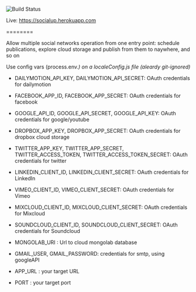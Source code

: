![Build Status](https://codeship.com/projects/b4d5b6b0-9e87-0133-c2d5-36bf3814fed7/status?branch=master)

Live: https://socialup.herokuapp.com

========

Allow multiple social networks operation from one entry point: schedule publications, explore cloud storage and publish from them to naywhere, and so on

Use config vars (process.env.<VAR>) on a localeConfig.js file *(aleardy git-ignored)*

- DAILYMOTION_API_KEY, DAILYMOTION_API_SECRET: OAuth credentials for dailymotion
- FACEBOOK_APP_ID, FACEBOOK_APP_SECRET: OAuth credentials for facebook
- GOOGLE_API_ID, GOOGLE_API_SECRET, GOOGLE_API_KEY: OAuth credentials for google/youtube
- DROPBOX_APP_KEY, DROPBOX_APP_SECRET: OAuth credentials for dropbox cloud storage
- TWITTER_APP_KEY, TWITTER_APP_SECRET, TWITTER_ACCESS_TOKEN, TWITTER_ACCESS_TOKEN_SECRET: OAuth credentials for twitter
- LINKEDIN_CLIENT_ID, LINKEDIN_CLIENT_SECRET: OAuth credentials for LinkedIn
- VIMEO_CLIENT_ID, VIMEO_CLIENT_SECRET: OAuth credentials for Vimeo
- MIXCLOUD_CLIENT_ID, MIXCLOUD_CLIENT_SECRET: OAuth credentials for Mixcloud
- SOUNDCLOUD_CLIENT_ID, SOUNDCLOUD_CLIENT_SECRET: OAuth credentials for Soundcloud

- MONGOLAB_URI : Url to cloud mongolab database
- GMAIL_USER, GMAIL_PASSWORD: credentials for smtp, using googleAPI
- APP_URL : your target URL
- PORT : your target port